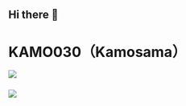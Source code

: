 ## Hi there 👋

<!--
**Ci-Yin/Ci-Yin** is a ✨ _special_ ✨ repository because its `README.md` (this file) appears on your GitHub profile.

Here are some ideas to get you started:

- 🔭 I’m currently working on ...
- 🌱 I’m currently learning ...
- 👯 I’m looking to collaborate on ...
- 🤔 I’m looking for help with ...
- 💬 Ask me about ...
- 📫 How to reach me: ...
- 😄 Pronouns: ...
- ⚡ Fun fact: ...
-->
# KAMO030（Kamosama）
![](https://github-readme-stats.vercel.app/api?username=KAMO030&count_private=true&show_icons=true&locale=cn&include_all_commits=true&show_owner=true) 
###
![](https://github-readme-stats.vercel.app/api/top-langs/?username=KAMO030&hide=css,html&layout=compact&langs_count=8)
